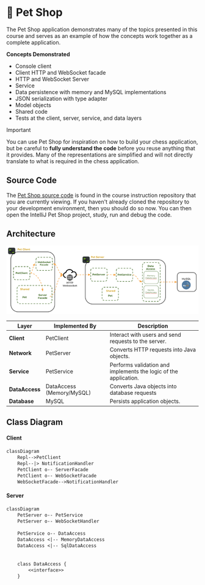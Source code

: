 # 🐶 Pet Shop

The Pet Shop application demonstrates many of the topics presented in this course and serves as an example of how the concepts work together as a complete application.

**Concepts Demonstrated**

- Console client
- Client HTTP and WebSocket facade
- HTTP and WebSocket Server
- Service
- Data persistence with memory and MySQL implementations
- JSON serialization with type adapter
- Model objects
- Shared code
- Tests at the client, server, service, and data layers

> [!IMPORTANT]
>
> You can use Pet Shop for inspiration on how to build your chess application, but be careful to **fully understand the code** before you reuse anything that it provides. Many of the representations are simplified and will not directly translate to what is required in the chess application.

## Source Code

The [Pet Shop source code](.) is found in the course instruction repository that you are currently viewing. If you haven't already cloned the repository to your development environment, then you should do so now. You can then open the IntelliJ Pet Shop project, study, run and debug the code.

## Architecture

![petshop diagram](petshopdiagram.png)

| Layer          | Implemented By            | Description                                                      |
| -------------- | ------------------------- | ---------------------------------------------------------------- |
| **Client**     | PetClient                 | Interact with users and send requests to the server.             |
| **Network**    | PetServer                 | Converts HTTP requests into Java objects.                        |
| **Service**    | PetService                | Performs validation and implements the logic of the application. |
| **DataAccess** | DataAccess (Memory/MySQL) | Converts Java objects into database requests                     |
| **Database**   | MySQL                     | Persists application objects.                                    |

## Class Diagram

#### Client

```mermaid
classDiagram
    Repl-->PetClient
    Repl--|> NotificationHandler
    PetClient o-- ServerFacade
    PetClient o-- WebSocketFacade
    WebSocketFacade-->NotificationHandler
```

#### Server

```mermaid
classDiagram
    PetServer o-- PetService
    PetServer o-- WebSocketHandler

    PetService o-- DataAccess
    DataAccess <|-- MemoryDataAccess
    DataAccess <|-- SqlDataAccess


    class DataAccess {
        <<interface>>
    }
```
